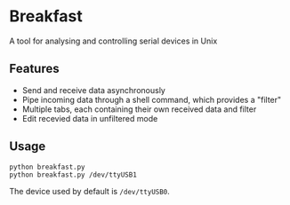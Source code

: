 # Breakfast
A tool for analysing and controlling serial devices in Unix

## Features
* Send and receive data asynchronously
* Pipe incoming data through a shell command, which provides a "filter"
* Multiple tabs, each containing their own received data and filter
* Edit recevied data in unfiltered mode

## Usage
```
python breakfast.py
python breakfast.py /dev/ttyUSB1
```
The device used by default is `/dev/ttyUSB0`.

